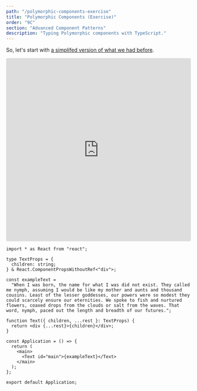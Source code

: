 ```yaml
---
path: "/polymorphic-components-exercise"
title: "Polymorphic Components (Exercise)"
order: "9C"
section: "Advanced Component Patterns"
description: "Typing Polymorphic components with TypeScript."
---
```


So, let's start with [a simplifed version of what we had before][base].

<iframe src="https://codesandbox.io/embed/as-prop-base-qmqnc?fontsize=14&hidenavigation=1&module=%2Fsrc%2FApplication.tsx&theme=dark"
     style="width:100%; height:500px; border:0; border-radius: 4px; overflow:hidden;"
     title="as-prop-base"
     allow="accelerometer; ambient-light-sensor; camera; encrypted-media; geolocation; gyroscope; hid; microphone; midi; payment; usb; vr; xr-spatial-tracking"
     sandbox="allow-forms allow-modals allow-popups allow-presentation allow-same-origin allow-scripts"
   ></iframe>

[base]: https://codesandbox.io/s/as-prop-base-qmqnc

```tsx
import * as React from "react";

type TextProps = {
  children: string;
} & React.ComponentPropsWithoutRef<"div">;

const exampleText =
  "When I was born, the name for what I was did not exist. They called me nymph, assuming I would be like my mother and aunts and thousand cousins. Least of the lesser goddesses, our powers were so modest they could scarcely ensure our eternities. We spoke to fish and nurtured flowers, coaxed drops from the clouds or salt from the waves. That word, nymph, paced out the length and breadth of our futures.";

function Text({ children, ...rest }: TextProps) {
  return <div {...rest}>{children}</div>;
}

const Application = () => {
  return (
    <main>
      <Text id="main">{exampleText}</Text>
    </main>
  );
};

export default Application;
```
